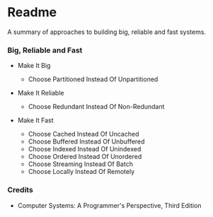 # Readme
A summary of approaches to building big, reliable and fast systems.

### Big, Reliable and Fast

- Make It Big
  - Choose Partitioned Instead Of Unpartitioned

- Make It Reliable
  - Choose Redundant Instead Of Non-Redundant

- Make It Fast
  - Choose Cached Instead Of Uncached
  - Choose Buffered Instead Of Unbuffered
  - Choose Indexed Instead Of Unindexed
  - Choose Ordered Instead Of Unordered
  - Choose Streaming Instead Of Batch
  - Choose Locally Instead Of Remotely

### Credits
- Computer Systems: A Programmer's Perspective, Third Edition
